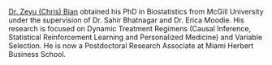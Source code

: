 [Dr. Zeyu (Chris) Bian](https://zeyubian.github.io/) obtained his PhD in Biostatistics from McGill University under the supervision of Dr. Sahir Bhatnagar and Dr. Erica Moodie. His research is focused on Dynamic Treatment Regimens (Causal Inference, Statistical Reinforcement Learning and Personalized Medicine) and Variable Selection. He is now a Postdoctoral Research Associate at Miami Herbert Business School. 

